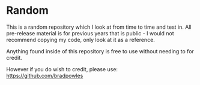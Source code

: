 # Random

This is a random repository which I look at from time to time and test in.
All pre-release material is for previous years that is public - I would not recommend copying my code, only look at it as a reference.

Anything found inside of this repository is free to use without needing to for credit.

However if you do wish to credit, please use: https://github.com/bradpowles
